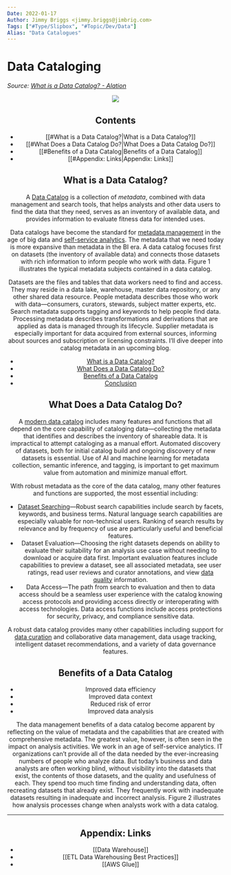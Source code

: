 ```yaml
---
Date: 2022-01-17
Author: Jimmy Briggs <jimmy.briggs@jimbrig.com>
Tags: ["#Type/Slipbox", "#Topic/Dev/Data"]
Alias: "Data Catalogues"
---
```


# Data Cataloging

*Source: [What is a Data Catalog? - Alation](https://www.alation.com/blog/what-is-a-data-catalog)*

<center><img src="https://i.imgur.com/otUhsns.png"/><center/>

## Contents

- [[#What is a Data Catalog?|What is a Data Catalog?]]
- [[#What Does a Data Catalog Do?|What Does a Data Catalog Do?]]
- [[#Benefits of a Data Catalog|Benefits of a Data Catalog]]
- [[#Appendix: Links|Appendix: Links]]


## What is a Data Catalog?

A [Data Catalog](https://www.alation.com/product/data-catalog/) is a collection of *metadata*, combined with data management and search tools, that helps analysts and other data users to find the data that they need, serves as an inventory of available data, and provides information to evaluate fitness data for intended uses.

Data catalogs have become the standard for [metadata management](https://www.alation.com/blog/metadata-management-best-practices/) in the age of big data and [self-service analytics](https://www.alation.com/solutions/analytics/). The metadata that we need today is more expansive than metadata in the BI era. A data catalog focuses first on datasets (the inventory of available data) and connects those datasets with rich information to inform people who work with data. Figure 1 illustrates the typical metadata subjects contained in a data catalog.

Datasets are the files and tables that data workers need to find and access. They may reside in a data lake, warehouse, master data repository, or any other shared data resource. People metadata describes those who work with data—consumers, curators, stewards, subject matter experts, etc. Search metadata supports tagging and keywords to help people find data. Processing metadata describes transformations and derivations that are applied as data is managed through its lifecycle. Supplier metadata is especially important for data acquired from external sources, informing about sources and subscription or licensing constraints. I’ll dive deeper into catalog metadata in an upcoming blog.

-   [What is a Data Catalog?](https://www.alation.com/blog/what-is-a-data-catalog#data-catalog)
-   [What Does a Data Catalog Do?](https://www.alation.com/blog/what-is-a-data-catalog#what-does)
-   [Benefits of a Data Catalog](https://www.alation.com/blog/what-is-a-data-catalog#benefits)
-   [Conclusion](https://www.alation.com/blog/what-is-a-data-catalog#conclusion)

## What Does a Data Catalog Do?

A [modern data catalog](https://www.alation.com/modern-data-catalog-features/) includes many features and functions that all depend on the core capability of cataloging data—collecting the metadata that identifies and describes the inventory of shareable data. It is impractical to attempt cataloging as a manual effort. Automated discovery of datasets, both for initial catalog build and ongoing discovery of new datasets is essential. Use of AI and machine learning for metadata collection, semantic inference, and tagging, is important to get maximum value from automation and minimize manual effort.

With robust metadata as the core of the data catalog, many other features and functions are supported, the most essential including:

-   [Dataset Searching](https://www.alation.com/solutions/analytics/data-search-discovery/)—Robust search capabilities include search by facets, keywords, and business terms. Natural language search capabilities are especially valuable for non-technical users. Ranking of search results by relevance and by frequency of use are particularly useful and beneficial features.
-   Dataset Evaluation—Choosing the right datasets depends on ability to evaluate their suitability for an analysis use case without needing to download or acquire data first. Important evaluation features include capabilities to preview a dataset, see all associated metadata, see user ratings, read user reviews and curator annotations, and view [data quality](https://www.alation.com/blog/what-is-data-quality-why-is-it-important/) information.
-   Data Access—The path from search to evaluation and then to data access should be a seamless user experience with the catalog knowing access protocols and providing access directly or interoperating with access technologies. Data access functions include access protections for security, privacy, and compliance sensitive data.

A robust data catalog provides many other capabilities including support for [data curation](https://www.alation.com/blog/what-is-data-curation/) and collaborative data management, data usage tracking, intelligent dataset recommendations, and a variety of data governance features.

## Benefits of a Data Catalog

-   Improved data efficiency
-   Improved data context
-   Reduced risk of error
-   Improved data analysis

The data management benefits of a data catalog become apparent by reflecting on the value of metadata and the capabilities that are created with comprehensive metadata. The greatest value, however, is often seen in the impact on analysis activities. We work in an age of self-service analytics. IT organizations can’t provide all of the data needed by the ever-increasing numbers of people who analyze data. But today’s business and data analysts are often working blind, without visibility into the datasets that exist, the contents of those datasets, and the quality and usefulness of each. They spend too much time finding and understanding data, often recreating datasets that already exist. They frequently work with inadequate datasets resulting in inadequate and incorrect analysis. Figure 2 illustrates how analysis processes change when analysts work with a data catalog.

***

## Appendix: Links

- [[Data Warehouse]]
- [[ETL Data Warehousing Best Practices]]
- [[AWS Glue]]
